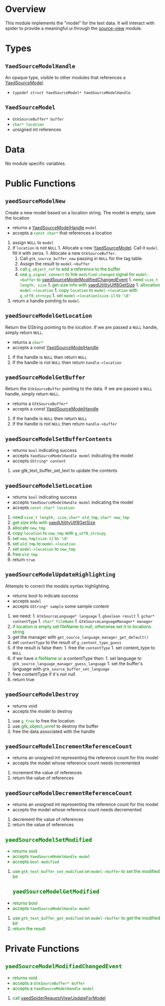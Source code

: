 

# Overview #

This module implements the "model" for the text data. It will interact with spider to provide a meaningful ui through the [source-view](SourceViewOverview.md) module.

# Types #

## `YaedSourceModelHandle` ##

An opaque type, visible to other modules that references a [YaedSourceModel](SourceModelOverview#YaedSourceModel.md).
  * `typedef struct YaedSourceModel* YaedSourceModelHandle`

## `YaedSourceModel` ##

  * `GtkSourceBuffer* buffer`
  * <font color='green'> <code>char* location</code> </font>
  * unsigned int references

# Data #

No module specific variables.

# Public Functions #

## `yaedSourceModelNew` ##

Create a new model based on a location string. The model is empty, save the location

  * returns a [YaedSourceModelHandle](SourceModelOverview#YaedSourceModelHandle.md) `model`
  * accepts a <font color='green'> <code>const char*</code> </font> that references a location
  1. assign `NULL` to `model`
  1. if `location` is not `NULL`
    1. Allocate a new [YaedSourceModel](SourceModelOverview#YaedSourceModel.md). Call it `model`. fill it with zeros.
    1. Allocate a new `GtkSourceBuffer`.
      1. Call `gtk_source_buffer_new` passing in `NULL` for the tag table.
      1. Assign the result to `model->buffer`
      1. <font color='green'> call <code>g_object_ref</code> to add a reference to the buffer </font>
      1. <font color='green'> use <code>g_signal_connect</code> to link <code>modified-changed</code> signal for <code>model-&gt;buffer</code> to <a href='SourceModelOverview#yaedSourceModelModifiedChangedEvent.md'>yaedSourceModelModifiedChangedEvent</a></font>
    1. <font color='green'> need <code>size_t length, size</code> </font>
    1. <font color='green'> get size info with <a href='UtilityOverview#yaedUtilityUtf8GetSize.md'>yaedUtilityUtf8GetSize</a> </font>
    1. <font color='green'> allocation <code>model-&gt;location</code> </font>
    1. <font color='green'> copy <code>location</code> to <code>model-&gt;location</code> with <code>g_utf8_strncpy</code> </font>
    1. <font color='green'> set <code>model-&gt;location[size-1]</code> to <code>'\0'</code> </font>
  1. return a handle pointing to `model`.

## `yaedSourceModelGetLocation` ##

Return the GString pointing to the location. If we are passed a `NULL` handle, simply return `NULL`.

  * returns a <font color='green'> <code>char*</code> </font>
  * accepts a const [YaedSourceModelHandle](SourceModelOverview#YaedSourceModelHandle.md)

  1. If the handle is `NULL` then return `NULL`
  1. If the handle is not `NULL` then return `handle->location`


## `yaedSourceModelGetBuffer` ##

Return the `GtkSourceBuffer` pointing to the data. If we are passed a `NULL` handle, simply return `NULL`.

  * returns a `GtkSourceBuffer*`
  * accepts a const [YaedSourceModelHandle](SourceModelOverview#YaedSourceModelHandle.md)

  1. If the handle is `NULL` then return `NULL`
  1. If the handle is not `NULL` then return `handle->buffer`

## `yaedSourceModelSetBufferContents` ##

  * returns `bool` indicating success
  * accepts `YaedSourceModelHandle model` indicating the model
  * accepts `GString* content`
  1. use gtk\_text\_buffer\_set\_text to update the contents

## `yaedSourceModelSetLocation` ##

  * returns `bool` indicating success
  * accepts `YaedSourceModelHandle model` indicating the model
  * accepts <font color='green'> <code>const char* location</code> </font>
  1. <font color='green'> need <code>size_t length, size</code>, <code>char* old_tmp</code>, <code>char* new_tmp</code> </font>
  1. <font color='green'> get size info with <a href='UtilityOverview#yaedUtilityUtf8GetSize.md'>yaedUtilityUtf8GetSize</a> </font>
  1. <font color='green'> allocate <code>new_tmp</code> </font>
  1. <font color='green'> copy <code>location</code> to <code>new_tmp</code> with <code>g_utf8_strncpy</code> </font>
  1. <font color='green'> set <code>new_tmp[size-1]</code> to <code>'\0'</code> </font>
  1. <font color='green'> set <code>old_tmp</code> to <code>model-&gt;location</code> </font>
  1. <font color='green'> set <code>model-&gt;location</code> to <code>new_tmp</code> </font>
  1. <font color='green'> free <code>old_tmp</code> </font>
  1. return `true`

## `yaedSourceModelUpdateHighlighting` ##

Attempts to correct the models syntax highlighting.

  * returns bool to indicate success
  * accepts `model`
  * accepts `GString* sample` some sample content
  1. we need:
    1. `GtkSourceLanguage* language`
    1. `gboolean result`
    1. `gchar* contentType`
    1. <font color='green'> <code>char* fileName</code> </font>
    1. `GtkSourceLanguageManager* manager`
  1. <font color='green'> if location is empty set fileName to null, otherwise set it to locations string </font>
  1. get the  manager with `get_source_language_manager_get_default()`
  1. set `contentType` to the result of `g_content_type_guess`
  1. if the result is false then:
    1. free the `contentType`
    1. set content\_type to `NULL`
  1. if we have <font color='green'> a fileName or </font> a contentType then:
    1. set language to `gtk_source_language_manager_guess_language`
    1. set the buffer's language with `gtk_source_buffer_set_language`
  1. free contentType if it's not null
  1. return true

## `yaedSourceModelDestroy` ##

  * returns void
  * accepts the model to destroy
  1. use <font color='green'> <code>g_free</code> </font> to free the location
  1. use <font color='green'> gtk_object_unref </font> to destroy the buffer
  1. free the data associated with the handle

## `yaedSourceModelIncrementReferenceCount` ##

  * returns an unsigned int representing the reference count for this model
  * accepts the model whose reference count needs incremented
  1. increment the value of references
  1. return the value of references

## `yaedSourceModelDecrementReferenceCount` ##

  * returns an unsigned int representing the reference count for this model
  * accepts the model whose reference count needs decremented
  1. decrement the value of references
  1. return the value of references

<font color='green'>
<h2><code>yaedSourceModelSetModified</code></h2>
<ul><li>returns void<br>
</li><li>accepts <code>YaedSourceModelHandle model</code>
</li><li>accepts <code>bool modified</code>
</li></ul><ol><li>use <code>gtk_text_buffer_set_modified</code> on <code>model-&gt;buffer</code> to set the modified bit<br>
</font>
<font color='green'>
<h2><code>yaedSourceModelGetModified</code></h2>
</li></ol><ul><li>returns bool<br>
</li><li>accepts <code>YaedSourceModelHandle model</code>
</li></ul><ol><li>use <code>gtk_text_buffer_get_modified</code> on <code>model-&gt;buffer</code> to get the modified bit<br>
</li><li>return the result<br>
</font></li></ol>

# Private Functions #

<font color='green'>
<h2><code>yaedSourceModelModifiedChangedEvent</code></h2>
<ul><li>returns void<br>
</li><li>accepts a <code>GtkSourceBuffer* buffer</code>
</li><li>accepts a <code>YaedSourceModelHandle model</code>
</li></ul><ol><li>call <a href='SpiderOverview#yaedSpiderRequestViewUpdateForModel.md'>yaedSpiderRequestViewUpdateForModel</a>
</font>